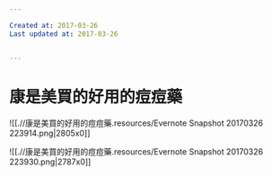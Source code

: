 ```yaml
---

Created at: 2017-03-26
Last updated at: 2017-03-26


---
```


# 康是美買的好用的痘痘藥


![[.//康是美買的好用的痘痘藥.resources/Evernote Snapshot 20170326 223914.png\|2805x0]]

![[.//康是美買的好用的痘痘藥.resources/Evernote Snapshot 20170326 223930.png\|2787x0]]

